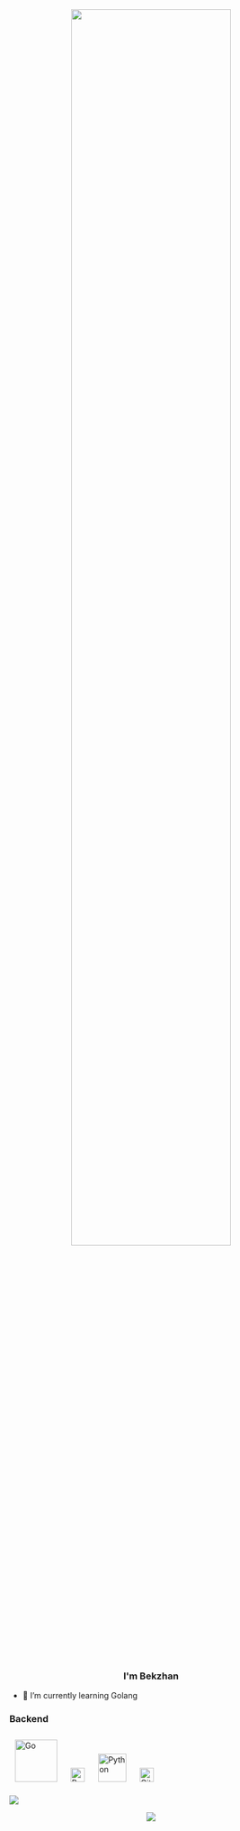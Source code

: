 <!---
head
-->
<div align="center">
<img src="https://rishavanand.github.io/static/images/greetings.gif" align="center" style="width: 75%" />
</div>  
  
### <div align="center">I'm Bekzhan</div>  
  
- 🌱 I’m currently learning Golang  

<!---
knowlage
-->

### Backend  
 
  <a href="https://go.dev/" target="_blank"><img style="margin: 10px" src="https://profilinator.rishav.dev/skills-assets/go-original.svg" alt="Go" height="75" /></a> <a href="https://www.gnu.org/software/bash/" target="_blank"><img style="margin: 10px" src="https://profilinator.rishav.dev/skills-assets/gnu_bash-icon.svg" alt="Bash" height="25" /></a> <a href="https://www.python.org/" target="_blank"><img style="margin: 10px" src="https://profilinator.rishav.dev/skills-assets/python-original.svg" alt="Python" height="50" /></a> <a href="https://github.com/" target="_blank"><img style="margin: 10px" src="https://profilinator.rishav.dev/skills-assets/git-scm-icon.svg" alt="Git" height="25" /></a>   

<!---
stat
-->
![](https://github-readme-streak-stats.herokuapp.com/?user=ornbkzhn&theme=dark&hide_border=false)<br/>

<!---
visits
-->
<div align="center">
<img src="https://komarev.com/ghpvc/?username=ornbkzhn&&style=flat-square" align="center" />
</div>  
  
  


